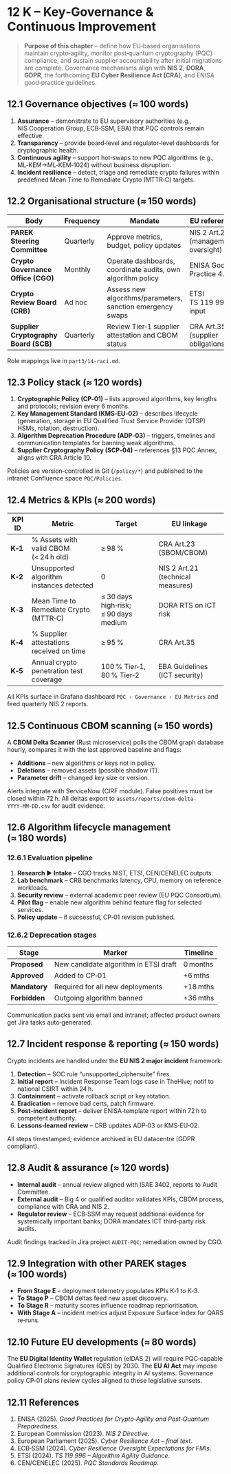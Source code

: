 # 12 K – Key‑Governance & Continuous Improvement


> **Purpose of this chapter** – define how EU‑based organisations maintain crypto‑agility, monitor post‑quantum cryptography (PQC) compliance, and sustain supplier accountability after initial migrations are complete.  Governance mechanisms align with **NIS 2**, **DORA**, **GDPR**, the forthcoming **EU Cyber Resilience Act (CRA)**, and ENISA good‑practice guidelines.


## 12.1  Governance objectives (≈ 100 words)
1. **Assurance** – demonstrate to EU supervisory authorities (e.g., NIS Cooperation Group, ECB‑SSM, EBA) that PQC controls remain effective.
2. **Transparency** – provide board‑level and regulator‑level dashboards for cryptographic health.
3. **Continuous agility** – support hot‑swaps to new PQC algorithms (e.g., ML‑KEM→ML‑KEM‑1024) without business disruption.
4. **Incident resilience** – detect, triage and remediate crypto failures within predefined Mean Time to Remediate Crypto (MTTR‑C) targets.


## 12.2  Organisational structure (≈ 150 words)
| Body                                | Frequency | Mandate                                                          | EU reference |
| ----------------------------------- | --------- | ---------------------------------------------------------------- | ------------ |
| **PAREK Steering Committee**        | Quarterly | Approve metrics, budget, policy updates                          | NIS 2 Art.20 (management oversight) |
| **Crypto Governance Office (CGO)**  | Monthly   | Operate dashboards, coordinate audits, own algorithm policy      | ENISA Good Practice 4.2 |
| **Crypto Review Board (CRB)**       | Ad hoc    | Assess new algorithms/parameters, sanction emergency swaps       | ETSI TS 119 996 input |
| **Supplier Cryptography Board (SCB)**| Quarterly | Review Tier‑1 supplier attestation and CBOM status               | CRA Art.35 (supplier obligations) |

Role mappings live in `part3/14-raci.md`.


## 12.3  Policy stack (≈ 120 words)
1. **Cryptographic Policy (CP‑01)** – lists approved algorithms, key lengths and protocols; revision every 6 months.
2. **Key Management Standard (KMS‑EU‑02)** – describes lifecycle (generation, storage in EU Qualified Trust Service Provider (QTSP) HSMs, rotation, destruction).
3. **Algorithm Deprecation Procedure (ADP‑03)** – triggers, timelines and communication templates for banning weak algorithms.
4. **Supplier Cryptography Policy (SCP‑04)** – references §13 PQC Annex, aligns with CRA Article 10.

Policies are version‑controlled in Git (`/policy/*`) and published to the intranet Confluence space `PQC/Policies`.


## 12.4  Metrics & KPIs (≈ 200 words)
| KPI ID | Metric                                           | Target | EU linkage |
| ------ | ------------------------------------------------ | ------ | ---------- |
| **K‑1** | % Assets with valid CBOM (< 24 h old)            | ≥ 98 % | CRA Art.23 (SBOM/CBOM) |
| **K‑2** | Unsupported algorithm instances detected        | 0      | NIS 2 Art.21 (technical measures) |
| **K‑3** | Mean Time to Remediate Crypto (MTTR‑C)          | ≤ 30 days high‑risk; ≤ 90 days medium | DORA RTS on ICT risk |
| **K‑4** | % Supplier attestations received on time        | ≥ 95 % | CRA Art.35 |
| **K‑5** | Annual crypto penetration test coverage         | 100 % Tier‑1, 80 % Tier‑2 | EBA Guidelines (ICT security) |

All KPIs surface in Grafana dashboard `PQC › Governance › EU Metrics` and feed quarterly NIS 2 reports.


## 12.5  Continuous CBOM scanning (≈ 150 words)
A **CBOM Delta Scanner** (Rust microservice) polls the CBOM graph database hourly, compares it with the last approved baseline and flags:
- **Additions** – new algorithms or keys not in policy.
- **Deletions** – removed assets (possible shadow IT).
- **Parameter drift** – changed key size or version.

Alerts integrate with ServiceNow (CIRF module).  False positives must be closed within 72 h.  All deltas export to `assets/reports/cbom-delta-YYYY‑MM‑DD.csv` for audit evidence.


## 12.6  Algorithm lifecycle management (≈ 180 words)
### 12.6.1  Evaluation pipeline
1. **Research ▶ Intake** – CGO tracks NIST, ETSI, CEN/CENELEC outputs.
2. **Lab benchmark** – CRB benchmarks latency, CPU, memory on reference workloads.
3. **Security review** – external academic peer review (EU PQC Consortium).
4. **Pilot flag** – enable new algorithm behind feature flag for selected services.
5. **Policy update** – if successful, CP‑01 revision published.

### 12.6.2  Deprecation stages
| Stage | Marker                          | Timeline |
| ----- | -------------------------------- | -------- |
| **Proposed**   | New candidate algorithm in ETSI draft | 0 months |
| **Approved**   | Added to CP‑01                        | +6 mths  |
| **Mandatory**  | Required for all new deployments     | +18 mths |
| **Forbidden**  | Outgoing algorithm banned            | +36 mths |

Communication packs sent via email and intranet; affected product owners get Jira tasks auto‑generated.


## 12.7  Incident response & reporting (≈ 150 words)
Crypto incidents are handled under the **EU NIS 2 major incident** framework:

1. **Detection** – SOC rule “unsupported_ciphersuite” fires.
2. **Initial report** – Incident Response Team logs case in TheHive; notif to national CSIRT within 24 h.
3. **Containment** – activate rollback script or key rotation.
4. **Eradication** – remove bad certs, patch firmware.
5. **Post‑incident report** – deliver ENISA‑template report within 72 h to competent authority.
6. **Lessons‑learned review** – CRB updates ADP‑03 or KMS‑EU‑02.

All steps timestamped; evidence archived in EU datacentre (GDPR compliant).


## 12.8  Audit & assurance (≈ 120 words)
- **Internal audit** – annual review aligned with ISAE 3402, reports to Audit Committee.
- **External audit** – Big 4 or qualified auditor validates KPIs, CBOM process, compliance with CRA and NIS 2.
- **Regulator review** – ECB‑SSM may request additional evidence for systemically important banks; DORA mandates ICT third‑party risk audits.

Audit findings tracked in Jira project `AUDIT‑PQC`; remediation owned by CGO.


## 12.9  Integration with other PAREK stages (≈ 100 words)
- **From Stage E** – deployment telemetry populates KPIs K‑1 to K‑3.
- **To Stage P** – CBOM deltas feed new asset discovery.
- **To Stage R** – maturity scores influence roadmap reprioritisation.
- **With Stage A** – incident metrics adjust Exposure Surface Index for QARS re‑runs.


## 12.10  Future EU developments (≈ 80 words)
The **EU Digital Identity Wallet** regulation (eIDAS 2) will require PQC‑capable Qualified Electronic Signatures (QES) by 2030.  The **EU AI Act** may impose additional controls for cryptographic integrity in AI systems.  Governance policy CP‑01 plans review cycles aligned to these legislative sunsets.


## 12.11  References
1. ENISA (2025). *Good Practices for Crypto‑Agility and Post‑Quantum Preparedness*.
2. European Commission (2023). *NIS 2 Directive*.
3. European Parliament (2025). *Cyber Resilience Act – final text*.
4. ECB‑SSM (2024). *Cyber Resilience Oversight Expectations for FMIs*.
5. ETSI (2024). *TS 119 996 – Algorithm Agility Guidance*.
6. CEN/CENELEC (2025). *PQC Standards Roadmap*.

